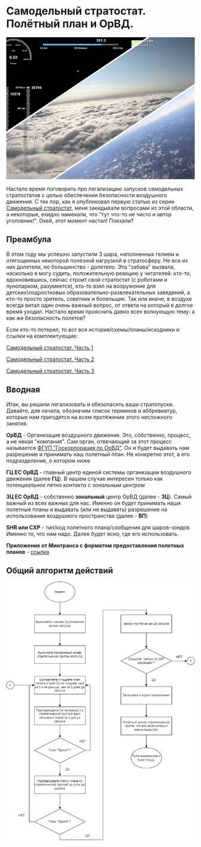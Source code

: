 # Самодельный стратостат. Полётный план и ОрВД.

![Vostok Registartion](images/collage_small.png "Самодельный стратостат. Полётный план и ОрВД")

Настало время поговорить про легализацию запусков самодельных стратостатов с целью обеспечения безопасности воздушного движения. С тех пор, как я опубликовал первую статью из серии [Самодельный стратостат](https://habr.com/ru/post/555070/), меня закидывали вопросами из этой области, а некоторые, ехидно намекали, что "тут что-то не чисто и автор уголовник!". Окей, этот момент настал! Поехали?

## Преамбула

В этом году мы успешно запустили 3 шара, наполненных гелием и отягощенных некоторой полезной нагрузкой в стратосферу. Не все из них долетели, но большинство - долетело. Эта "забава" вызвала, насколько я могу судить, положительную реакцию у читателей: кто-то, вдохновившись, сейчас строит свой стратостат (с роботами и лунопарком, разумеется), кто-то взял на вооружение для детских\подростковых образовательно-развлекательных заведений, а кто-то просто зритель, советник и болельщик. Так или иначе, в воздухе всегда витал один очень важный вопрос, от ответа на который я долгое время уходил. Настало время прояснить давно всех волнующую тему: а как же безопасность полетов?

Если кто-то потерял, то вот вся история/схемы/планы/исходники и ссылки на комплектующие:

[Самодельный стратостат. Часть 1](https://habr.com/ru/post/555070/)

[Самодельный стратостат. Часть 2](https://habr.com/ru/post/577184/)

[Самодельный стратостат. Часть 3](https://habr.com/ru/post/584398/)

## Вводная

Итак, вы решили легализовать и обезопасить ваши стратопуски. Давайте, для начала, обозначим список терминов и аббревиатур, которые нам пригодятся на всем протяжении этого несложного занятия.

**ОрВД** - Организация воздушного движения. Это, собственно, процесс, а не некая "компания". Сам орган, отвечающий за этот процесс называется [ФГУП "Госкорпорация по ОрВД"](https://ru.wikipedia.org/wiki/%D0%93%D0%BE%D1%81%D0%BA%D0%BE%D1%80%D0%BF%D0%BE%D1%80%D0%B0%D1%86%D0%B8%D1%8F_%D0%BF%D0%BE_%D0%9E%D1%80%D0%92%D0%94). Он и будет выдавать нам разрешение и принимать наш полетный план. Не конкретно этот, а его подразделение, о котором ниже

**ГЦ ЕС ОрВД** - главный центр единой системы организации воздушного движения (далее **ГЦ**). В нашем случае интересен только как *потенциальное пятно контакта с зональным центром*

**ЗЦ ЕС ОрВД** - собственно **зональный** центр ОрВД (далее - **ЗЦ**). Самый важный из всех важных для нас. Именно он будет принимать наши полетные планы и выдавать (или не выдавать) разрешение на использование воздушного пространства (далее - **ВП**)

**SHR или СХР** - тип/код полетного плана/сообщения для шаров-зондов. Именно то, что нам надо. Далее будет ясно, где его использовать.

**Приложение от Минтранса с форматом предоставления полетных планов** - [ссылка](https://mintrans.gov.ru/file/397938)

## Общий алгоритм действий

![Flight Plan Process](images/flight_plan_process.png "Общий алгоритм действий")